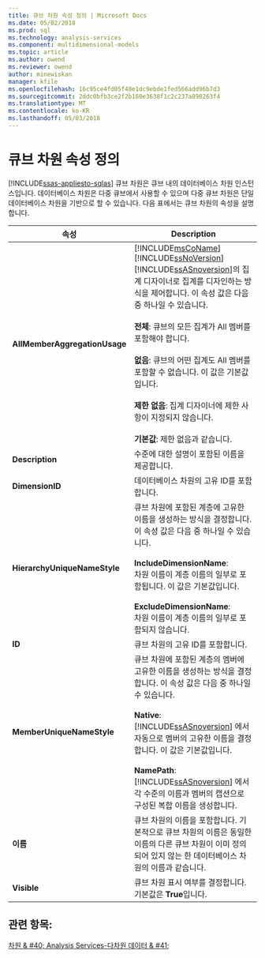 ```yaml
---
title: 큐브 차원 속성 정의 | Microsoft Docs
ms.date: 05/02/2018
ms.prod: sql
ms.technology: analysis-services
ms.component: multidimensional-models
ms.topic: article
ms.author: owend
ms.reviewer: owend
author: minewiskan
manager: kfile
ms.openlocfilehash: 16c95ce4fd05f40e1dc9ebde1fed566add96b7d3
ms.sourcegitcommit: 2ddc0bfb3ce2f2b160e3638f1c2c237a898263f4
ms.translationtype: MT
ms.contentlocale: ko-KR
ms.lasthandoff: 05/03/2018
---
```

# <a name="define-cube-dimension-properties"></a>큐브 차원 속성 정의
[!INCLUDE[ssas-appliesto-sqlas](../../includes/ssas-appliesto-sqlas.md)]
  큐브 차원은 큐브 내의 데이터베이스 차원 인스턴스입니다. 데이터베이스 차원은 다중 큐브에서 사용할 수 있으며 다중 큐브 차원은 단일 데이터베이스 차원을 기반으로 할 수 있습니다. 다음 표에서는 큐브 차원의 속성을 설명합니다.  
  
|속성|Description|  
|--------------|-----------------|  
|**AllMemberAggregationUsage**|[!INCLUDE[msCoName](../../includes/msconame-md.md)] [!INCLUDE[ssNoVersion](../../includes/ssnoversion-md.md)] [!INCLUDE[ssASnoversion](../../includes/ssasnoversion-md.md)]의 집계 디자이너로 집계를 디자인하는 방식을 제어합니다. 이 속성 값은 다음 중 하나일 수 있습니다.<br /><br /> **전체**: 큐브의 모든 집계가 All 멤버를 포함해야 합니다.<br /><br /> **없음**: 큐브의 어떤 집계도 All 멤버를 포함할 수 없습니다. 이 값은 기본값입니다.<br /><br /> **제한 없음**: 집계 디자이너에 제한 사항이 지정되지 않습니다.<br /><br /> **기본값**: 제한 없음과 같습니다.|  
|**Description**|수준에 대한 설명이 포함된 이름을 제공합니다.|  
|**DimensionID**|데이터베이스 차원의 고유 ID를 포함합니다.|  
|**HierarchyUniqueNameStyle**|큐브 차원에 포함된 계층에 고유한 이름을 생성하는 방식을 결정합니다. 이 속성 값은 다음 중 하나일 수 있습니다.<br /><br /> **IncludeDimensionName**:<br />                    차원 이름이 계층 이름의 일부로 포함됩니다. 이 값은 기본값입니다.<br /><br /> **ExcludeDimensionName**:<br />                    차원 이름이 계층 이름의 일부로 포함되지 않습니다.|  
|**ID**|큐브 차원의 고유 ID를 포함합니다.|  
|**MemberUniqueNameStyle**|큐브 차원에 포함된 계층의 멤버에 고유한 이름을 생성하는 방식을 결정합니다. 이 속성 값은 다음 중 하나일 수 있습니다.<br /><br /> **Native**:<br />                      [!INCLUDE[ssASnoversion](../../includes/ssasnoversion-md.md)] 에서 자동으로 멤버의 고유한 이름을 결정합니다. 이 값은 기본값입니다.<br /><br /> **NamePath**: [!INCLUDE[ssASnoversion](../../includes/ssasnoversion-md.md)] 에서 각 수준의 이름과 멤버의 캡션으로 구성된 복합 이름을 생성합니다.|  
|**이름**|큐브 차원의 이름을 포함합니다. 기본적으로 큐브 차원의 이름은 동일한 이름의 다른 큐브 차원이 이미 정의되어 있지 않는 한 데이터베이스 차원의 이름과 같습니다.|  
|**Visible**|큐브 차원 표시 여부를 결정합니다. 기본값은 **True**입니다.|  
  
## <a name="see-also"></a>관련 항목:  
 [차원 & #40; Analysis Services-다차원 데이터 & #41;](../../analysis-services/multidimensional-models-olap-logical-dimension-objects/dimensions-analysis-services-multidimensional-data.md)  
  
  
